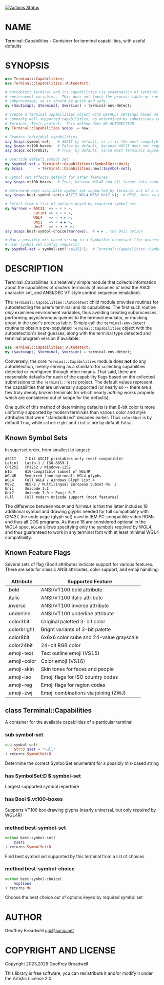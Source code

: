 [![Actions Status](https://github.com/japhb/Terminal-Capabilities/actions/workflows/test.yml/badge.svg)](https://github.com/japhb/Terminal-Capabilities/actions)

NAME
====

Terminal::Capabilities - Container for terminal capabilities, with useful defaults

SYNOPSIS
========

```raku
use Terminal::Capabilities;
use Terminal::Capabilities::Autodetect;

# Autodetect terminal and its capabilities via examination of terminal-related
# environment variables.  This does not touch the process table or run any
# subprocesses, so it should be quick and safe.
my ($autocaps, $terminal, $version) = terminal-env-detect;

# Create a terminal capabilities object with DEFAULT settings based on the most
# commonly well-supported capabilities, as determined by submissions to the
# Terminal::Tests project.  This method does NO AUTODECTION.
my Terminal::Capabilities $caps .= new;

# Examine individual capabilities
say $caps.symbol-set;   # ASCII by default, as it is the most compatible
say $caps.vt100-boxes;  # False by default, because ASCII does not require it
say $caps.color8bit;    # True  by default, since most terminals support it

# Override default symbol set
my $symbol-set = Terminal::Capabilities::SymbolSet::Uni1;
my $caps       = Terminal::Capabilities.new(:$symbol-set);

# Symbol set affects default for other features
say $caps.vt100-boxes;  # True, because WGL4R and all larger sets require it

# Determine best available symbol set supported by terminal out of a list
say $caps.best-symbol-set(< ASCII WGL4 MES2 Uni7 >);  # MES2, best <= Uni1

# Select from a list of options keyed by required symbol set
my %arrows = ASCII  => « < > »,
             Latin1 => < « » >,
             WGL4   => < ◄ ► >,
             Uni1   => < ◀ ▶ >,
             Uni7   => < ⯇ ⯈ >;
say $caps.best-symbol-choice(%arrows);  # ◀ ▶ , the Uni1 option

# Map a possibly mis-cased string to a SymbolSet enumerant (for processing
# user symbol set config requests)
my $symbol-set = symbol-set('cp1252');  # Terminal::Capabilities::SymbolSet::CP1252
```

DESCRIPTION
===========

Terminal::Capabilities is a relatively simple module that collects information about the capabilities of *modern* terminals (it assumes *at least* the ASCII character set, and ANSI/DEC VT style control sequence emulation).

The `Terminal::Capabilities::Autodetect` child module provides routines for autodetecting the user's terminal and its capabilities. The first such routine *only* examines environment variables, thus avoiding creating subprocesses, performing asynchronous queries to the terminal emulator, or mucking about in the user's process table. Simply call the `terminal-env-detect` routine to obtain a pre-populated `Terminal::Capabilities` object with the autodetection's best guesses, along with the terminal type detected and terminal program version if available:

```raku
use Terminal::Capabilities::Autodetect;
my ($autocaps, $terminal, $version) = terminal-env-detect;
```

Conversely, the core `Terminal::Capabilities` module does **not** do any autodetection, merely serving as a standard for collecting capabilities detected or configured through other means. That said, there are reasonable defaults for each of the capability flags based on the collected submissions to the `Terminal::Tests` project. The default values represent the capabilities that are universally supported (or nearly so -- there are a few truly deeply broken terminals for which nearly *nothing* works properly which are considered out of scope for the defaults).

One quirk of this method of determining defaults is that 8-bit color is more uniformly supported by modern terminals than various color and style attributes that were "standardized" decades earlier. Thus `color8bit` is by default `True`, while `colorbright` and `italic` are by default `False`.

Known Symbol Sets
-----------------

In superset order, from smallest to largest:

    ASCII    7-bit ASCII printables only (most compatible)
    Latin1   Latin-1 / ISO-8859-1
    CP1252   CP1252 / Windows-1252
    W1G      W1G-compatible subset of WGL4R
    WGL4R    Required (non-optional) WGL4 glyphs
    WGL4     Full WGL4 / Windows Glyph List 4
    MES2     MES-2 / Multilingual European Subset No. 2
    Uni1     Unicode 1.1
    Uni7     Unicode 7.0 + Emoji 0.7
    Full     Full modern Unicode support (most features)

The difference between `WGL4R` and full `WGL4` is that the latter includes 18 additional symbol and drawing glyphs needed for full compatibility with CP437, the code page (glyph set) used in IBM PC-compatible video ROMs and thus all DOS programs. As these 18 are considered optional in the WGL4 spec, `WGL4R` allows specifying only the symbols *required* by WGL4, and thus guaranteed to work in any terminal font with at least minimal WGL4 compatibility.

Known Feature Flags
-------------------

Several sets of flag (Bool) attributes indicate support for various features. There are sets for classic ANSI attributes, color support, and emoji handling:

<table class="pod-table">
<thead><tr>
<th>Attribute</th> <th>Supported Feature</th>
</tr></thead>
<tbody>
<tr> <td>.bold</td> <td>ANSI/VT100 bold attribute</td> </tr> <tr> <td>.italic</td> <td>ANSI/VT100 italic attribute</td> </tr> <tr> <td>.inverse</td> <td>ANSI/VT100 inverse attribute</td> </tr> <tr> <td>.underline</td> <td>ANSI/VT100 underline attribute</td> </tr> <tr> <td>.color3bit</td> <td>Original paletted 3-bit color</td> </tr> <tr> <td>.colorbright</td> <td>Bright variants of 3-bit palette</td> </tr> <tr> <td>.color8bit</td> <td>6x6x6 color cube and 24-value grayscale</td> </tr> <tr> <td>.color24bit</td> <td>24-bit RGB color</td> </tr> <tr> <td>.emoji-text</td> <td>Text outline emoji (VS15)</td> </tr> <tr> <td>.emoji-color</td> <td>Color emoji (VS16)</td> </tr> <tr> <td>.emoji-skin</td> <td>Skin tones for faces and people</td> </tr> <tr> <td>.emoji-iso</td> <td>Emoji flags for ISO country codes</td> </tr> <tr> <td>.emoji-reg</td> <td>Emoji flags for region codes</td> </tr> <tr> <td>.emoji-zwj</td> <td>Emoji combinations via joining (ZWJ)</td> </tr>
</tbody>
</table>

class Terminal::Capabilities
----------------------------

A container for the available capabilities of a particular terminal

### sub symbol-set

```raku
sub symbol-set(
    Str:D $set = "Full"
) returns SymbolSet:D
```

Determine the correct SymbolSet enumerant for a possibly mis-cased string

### has SymbolSet:D $.symbol-set

Largest supported symbol repertoire

### has Bool $.vt100-boxes

Supports VT100 box drawing glyphs (nearly universal, but only *required* by WGL4R)

### method best-symbol-set

```raku
method best-symbol-set(
    @sets
) returns SymbolSet:D
```

Find best symbol set supported by this terminal from a list of choices

### method best-symbol-choice

```raku
method best-symbol-choice(
    %options
) returns Mu
```

Choose the best choice out of options keyed by required symbol set

AUTHOR
======

Geoffrey Broadwell <gjb@sonic.net>

COPYRIGHT AND LICENSE
=====================

Copyright 2023,2025 Geoffrey Broadwell

This library is free software; you can redistribute it and/or modify it under the Artistic License 2.0.

